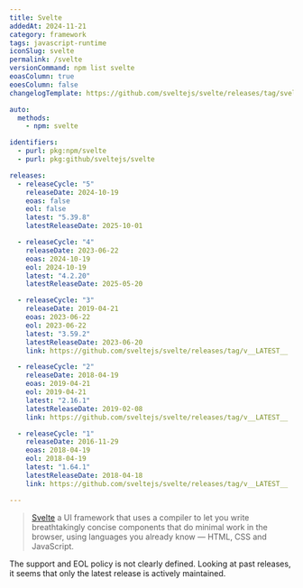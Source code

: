 ```yaml
---
title: Svelte
addedAt: 2024-11-21
category: framework
tags: javascript-runtime
iconSlug: svelte
permalink: /svelte
versionCommand: npm list svelte
eoasColumn: true
eoesColumn: false
changelogTemplate: https://github.com/sveltejs/svelte/releases/tag/svelte%40__LATEST__

auto:
  methods:
    - npm: svelte

identifiers:
  - purl: pkg:npm/svelte
  - purl: pkg:github/sveltejs/svelte

releases:
  - releaseCycle: "5"
    releaseDate: 2024-10-19
    eoas: false
    eol: false
    latest: "5.39.8"
    latestReleaseDate: 2025-10-01

  - releaseCycle: "4"
    releaseDate: 2023-06-22
    eoas: 2024-10-19
    eol: 2024-10-19
    latest: "4.2.20"
    latestReleaseDate: 2025-05-20

  - releaseCycle: "3"
    releaseDate: 2019-04-21
    eoas: 2023-06-22
    eol: 2023-06-22
    latest: "3.59.2"
    latestReleaseDate: 2023-06-20
    link: https://github.com/sveltejs/svelte/releases/tag/v__LATEST__

  - releaseCycle: "2"
    releaseDate: 2018-04-19
    eoas: 2019-04-21
    eol: 2019-04-21
    latest: "2.16.1"
    latestReleaseDate: 2019-02-08
    link: https://github.com/sveltejs/svelte/releases/tag/v__LATEST__

  - releaseCycle: "1"
    releaseDate: 2016-11-29
    eoas: 2018-04-19
    eol: 2018-04-19
    latest: "1.64.1"
    latestReleaseDate: 2018-04-18
    link: https://github.com/sveltejs/svelte/releases/tag/v__LATEST__

---
```


> [Svelte](https://svelte.dev/) a UI framework that uses a compiler to let you write
> breathtakingly concise components that do minimal work in the browser, using languages you already
> know — HTML, CSS and JavaScript.

The support and EOL policy is not clearly defined. Looking at past releases,
it seems that only the latest release is actively maintained.
